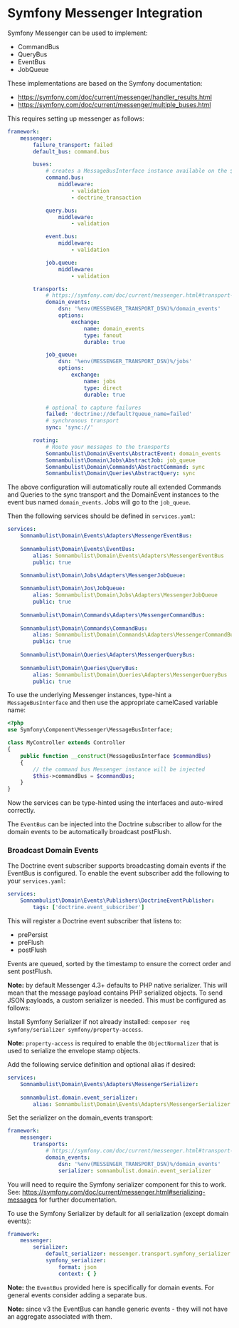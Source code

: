 # Symfony Messenger Integration

Symfony Messenger can be used to implement:

 * CommandBus
 * QueryBus
 * EventBus
 * JobQueue

These implementations are based on the Symfony documentation:

 * https://symfony.com/doc/current/messenger/handler_results.html
 * https://symfony.com/doc/current/messenger/multiple_buses.html

This requires setting up messenger as follows:

```yaml
framework:
    messenger:
        failure_transport: failed
        default_bus: command.bus

        buses:
            # creates a MessageBusInterface instance available on the $commandBus argument
            command.bus:
                middleware:
                    - validation
                    - doctrine_transaction

            query.bus:
                middleware:
                    - validation

            event.bus:
                middleware:
                    - validation

            job.queue:
                middleware:
                    - validation

        transports:
            # https://symfony.com/doc/current/messenger.html#transport-configuration
            domain_events:
                dsn: '%env(MESSENGER_TRANSPORT_DSN)%/domain_events'
                options:
                    exchange:
                        name: domain_events
                        type: fanout
                        durable: true

            job_queue:
                dsn: '%env(MESSENGER_TRANSPORT_DSN)%/jobs'
                options:
                    exchange:
                        name: jobs
                        type: direct
                        durable: true

            # optional to capture failures
            failed: 'doctrine://default?queue_name=failed'
            # synchronous transport
            sync: 'sync://'

        routing:
            # Route your messages to the transports
            Somnambulist\Domain\Events\AbstractEvent: domain_events
            Somnambulist\Domain\Jobs\AbstractJob: job_queue
            Somnambulist\Domain\Commands\AbstractCommand: sync
            Somnambulist\Domain\Queries\AbstractQuery: sync
```

The above configuration will automatically route all extended Commands and Queries to the sync
transport and the DomainEvent instances to the event bus named `domain_events`. Jobs will go to
the `job_queue`.

Then the following services should be defined in `services.yaml`:

```yaml
services:
    Somnambulist\Domain\Events\Adapters\MessengerEventBus:
    
    Somnambulist\Domain\Events\EventBus:
        alias: Somnambulist\Domain\Events\Adapters\MessengerEventBus
        public: true

    Somnambulist\Domain\Jobs\Adapters\MessengerJobQueue:
    
    Somnambulist\Domain\Jos\JobQueue:
        alias: Somnambulist\Domain\Jobs\Adapters\MessengerJobQueue
        public: true
    
    Somnambulist\Domain\Commands\Adapters\MessengerCommandBus:
    
    Somnambulist\Domain\Commands\CommandBus:
        alias: Somnambulist\Domain\Commands\Adapters\MessengerCommandBus
        public: true
    
    Somnambulist\Domain\Queries\Adapters\MessengerQueryBus:
    
    Somnambulist\Domain\Queries\QueryBus:
        alias: Somnambulist\Domain\Queries\Adapters\MessengerQueryBus
        public: true
```

To use the underlying Messenger instances, type-hint a `MessageBusInterface` and then use
the appropriate camelCased variable name:

```php
<?php
use Symfony\Component\Messenger\MessageBusInterface;

class MyController extends Controller
{
    public function __construct(MessageBusInterface $commandBus)
    {
        // the command bus Messenger instance will be injected
        $this->commandBus = $commandBus;
    }
}
```

Now the services can be type-hinted using the interfaces and auto-wired correctly.

The `EventBus` can be injected into the Doctrine subscriber to allow for the domain events
to be automatically broadcast postFlush.

### Broadcast Domain Events

The Doctrine event subscriber supports broadcasting domain events if the EventBus is configured.
To enable the event subscriber add the following to your `services.yaml`:

```yaml
services:
    Somnambulist\Domain\Events\Publishers\DoctrineEventPublisher:
        tags: ['doctrine.event_subscriber']
```

This will register a Doctrine event subscriber that listens to:

 * prePersist
 * preFlush
 * postFlush
 
Events are queued, sorted by the timestamp to ensure the correct order and sent postFlush.

__Note:__ by default Messenger 4.3+ defaults to PHP native serializer. This will mean that the
message payload contains PHP serialized objects. To send JSON payloads, a custom serializer is
needed. This must be configured as follows:

Install Symfony Serializer if not already installed: `composer req symfony/serializer symfony/property-access`.

__Note:__ `property-access` is required to enable the `ObjectNormalizer` that is used to
serialize the envelope stamp objects.

Add the following service definition and optional alias if desired:
```yaml
services:
    Somnambulist\Domain\Events\Adapters\MessengerSerializer:
        
    somnambulist.domain.event_serializer:
        alias: Somnambulist\Domain\Events\Adapters\MessengerSerializer
```

Set the serializer on the domain_events transport:
```yaml
framework:
    messenger:
        transports:
            # https://symfony.com/doc/current/messenger.html#transport-configuration
            domain_events:
                dsn: '%env(MESSENGER_TRANSPORT_DSN)%/domain_events'
                serializer: somnambulist.domain.event_serializer
```

You will need to require the Symfony serializer component for this to work. See: 
https://symfony.com/doc/current/messenger.html#serializing-messages for further
documentation.

To use the Symfony Serializer by default for all serialization (except domain events):

```yaml
framework:
    messenger:
        serializer:
            default_serializer: messenger.transport.symfony_serializer
            symfony_serializer:
                format: json
                context: { }
```

__Note:__ the `EventBus` provided here is specifically for domain events. For general events
consider adding a separate bus.

__Note:__ since v3 the EventBus can handle generic events - they will not have an aggregate
associated with them.
